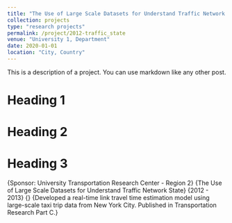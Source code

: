 ```yaml
---
title: "The Use of Large Scale Datasets for Understand Traffic Network State"
collection: projects
type: "research projects"
permalink: /project/2012-traffic_state
venue: "University 1, Department"
date: 2020-01-01
location: "City, Country"
---
```


This is a description of a project. You can use markdown like any other post.

Heading 1
======

Heading 2
======

Heading 3
======

{Sponsor: University Transportation Research Center - Region 2}
	{The Use of Large Scale Datasets for Understand Traffic Network State}
	{2012 - 2013}
	{}
	{Developed a real-time link travel time estimation model using large-scale taxi trip data from New York City. Published in Transportation Research Part C.}